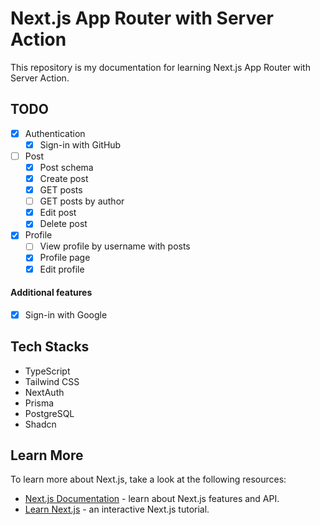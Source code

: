 # Next.js App Router with Server Action

This repository is my documentation for learning Next.js App Router with Server Action.

## TODO

- [x] Authentication
  - [x] Sign-in with GitHub
- [ ] Post
  - [x] Post schema
  - [x] Create post
  - [x] GET posts
  - [ ] GET posts by author
  - [x] Edit post
  - [x] Delete post
- [x] Profile
  - [ ] View profile by username with posts
  - [x] Profile page
  - [x] Edit profile

#### Additional features

- [x] Sign-in with Google

## Tech Stacks

- TypeScript
- Tailwind CSS
- NextAuth
- Prisma
- PostgreSQL
- Shadcn

## Learn More

To learn more about Next.js, take a look at the following resources:

- [Next.js Documentation](https://nextjs.org/docs) - learn about Next.js features and API.
- [Learn Next.js](https://nextjs.org/learn) - an interactive Next.js tutorial.
